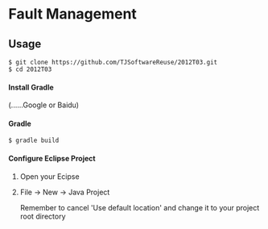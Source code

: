 Fault Management
================

## Usage

```
$ git clone https://github.com/TJSoftwareReuse/2012T03.git
$ cd 2012T03
```

#### Install Gradle

(......Google or Baidu)

#### Gradle

```
$ gradle build
```

#### Configure Eclipse Project

1. Open your Ecipse
2. File -> New -> Java Project

    Remember to cancel 'Use default location' and change it to your project root directory
